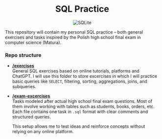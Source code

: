 <div align="center">
<h1> SQL Practice </h1>
  
![SQLite](https://img.shields.io/badge/sqlite-%2307405e.svg?style=for-the-badge&logo=sqlite&logoColor=white)
</div>

This repository will contain my personal SQL practice – both general exercises and tasks inspired by the Polish high school final exam in computer science (Matura).

###  Repo structure

- **[/exercises](./excercises)**  
  General SQL exercises based on online tutorials, platforms and ChatGPT. I will use this folder to store excercises in which I will practice basic queries like `SELECT`, filtering, sorting, aggregations, joins, and subqueries. 

- **[/exam-excercises](./exam-excercises)**  
  Tasks modeled after actual high school final exam questions. Most of them involve working with tables such as students, books, orders, etc. Each file contains one task in `.sql` format with clear comments and structured queries.

  This setup allows me to test ideas and reinforce concepts without relying on any online platform.

